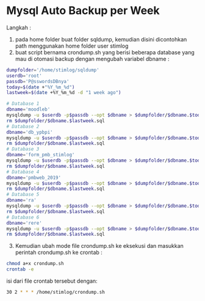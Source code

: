 # Mysql Auto Backup per Week
Langkah :
1. pada home folder buat folder sqldump, kemudian disini dicontohkan path menggunakan home folder user stimlog
2. buat script bernama crondump.sh yang berisi beberapa database yang mau di otomasi backup dengan mengubah variabel dbname :

```sh
dumpfolder='/home/stimlog/sqldump'
userdb='root'
passdb='P@sswordsDBnya'
today=$(date +"%Y_%m_%d")
lastweek=$(date +%Y_%m_%d -d "1 week ago")

# Database 1
dbname='moodleb'
mysqldump -u $userdb -p$passdb --opt $dbname > $dumpfolder/$dbname.$today.sql
rm $dumpfolder/$dbname.$lastweek.sql
# Database 2
dbname='db_ypbpi'
mysqldump -u $userdb -p$passdb --opt $dbname > $dumpfolder/$dbname.$today.sql
rm $dumpfolder/$dbname.$lastweek.sql
# Database 3
dbname='form_pmb_stimlog'
mysqldump -u $userdb -p$passdb --opt $dbname > $dumpfolder/$dbname.$today.sql
rm $dumpfolder/$dbname.$lastweek.sql
# Database 4
dbname='pmbweb_2019'
mysqldump -u $userdb -p$passdb --opt $dbname > $dumpfolder/$dbname.$today.sql
rm $dumpfolder/$dbname.$lastweek.sql
# Database 5
dbname='ra'
mysqldump -u $userdb -p$passdb --opt $dbname > $dumpfolder/$dbname.$today.sql
rm $dumpfolder/$dbname.$lastweek.sql
# Database 6
dbname='rere'
mysqldump -u $userdb -p$passdb --opt $dbname > $dumpfolder/$dbname.$today.sql
rm $dumpfolder/$dbname.$lastweek.sql
```

3. Kemudian ubah mode file crondump.sh ke eksekusi dan masukkan perintah crondump.sh ke crontab :

```sh
chmod a+x crondump.sh
crontab -e
```

isi dari file crontab tersebut dengan:
```sh
30 2 * * * /home/stimlog/crondump.sh
```